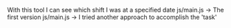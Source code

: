 With this tool I can see which shift I was at a specified date
js/main.js -> The first version
js/main.js -> I tried another approach to accomplish the 'task'

